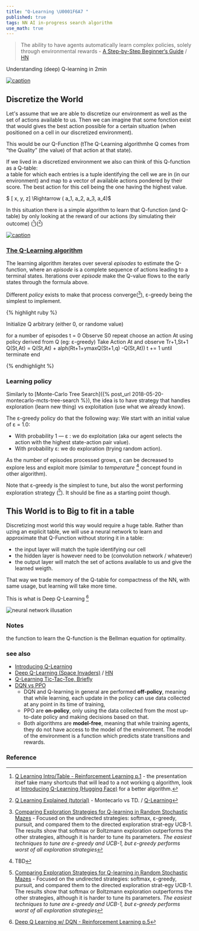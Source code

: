 ```yaml
---
title: "Q-Learning \U0001F6A7 "
published: true
tags: NN AI in-progress search algorithm
use_math: true
---
```

> The ability to have agents automatically learn complex policies, solely through environmental rewards - [A Step-by-Step Beginner‘s Guide](https://thelinuxcode.com/demystifying-q-learning-a-step-by-step-beginners-guide/) / [HN](https://news.ycombinator.com/item?id=20685049)

Understanding (deep) Q-learning in 2min

[![caption](https://mcdn.wallpapersafari.com/medium/92/47/AWFrD0.jpg)](https://wallpapersafari.com/w/AWFrD0)


## Discretize the World

Let's assume that we are able to discretize our environment as well as the set of actions available to us.
Then we can imagine that some fonction exist that would gives the best action possible for a certain situation (when positioned on a cell in our discretized environment).

This would be our Q-Function
(tThe Q-Learning algorithmhe Q comes from “the Quality” (the value) of that action at that state).

If we lived in a discretized environment we also can think of this Q-function as a Q-table:  
a table for which each entries is a tuple identifying the cell we are in (in our environment) and map to a vector of available actions pondered by their score. The best action for this cell being the one having the highest value.

$ [ x, y, z] \Rightarrow ( a_1, a_2, a_3, a_4)$

In this situation there is a simple algorithm to learn that Q-function (and Q-table) by only looking at the reward of our actions (by simulating their outcome) ([^1])([^3])

[![caption](https://wikimedia.org/api/rest_v1/media/math/render/svg/a3a4d2ac903b1be02cc81e60de2e9f91d7025fec)](https://en.wikipedia.org/wiki/Q-learning#Algorithm)

[^1]: [Q Learning Intro/Table - Reinforcement Learning p.1](https://www.youtube.com/watch?v=yMk_XtIEzH8&list=PLh9akXp2EH2D6RPP5ACPfG4D60XqhrXmC&index=3)  - the presentation itsef take many shortcuts that will lead to a not working q algorithm, look at [Introducing Q-Learning (Hugging Face)](https://huggingface.co/learn/deep-rl-course/unit2/q-learning) for a better algorithm.
[^3]: [Q Learning Explained (tutorial)](https://www.youtube.com/watch?v=aCEvtRtNO-M) - Montecarlo vs TD. / [Q-Learning](https://www.geeksforgeeks.org/q-learning-in-python/)

### [The Q-Learning algorithm](https://huggingface.co/learn/deep-rl-course/unit2/q-learning#q-learning-algo)

The learning algorithm iterates over several _episodes_ to estimate the Q-function, where an _episode_ is a complete sequence of actions leading to a terminal states. Iterations over _episode_ make the Q-value flows to the early states through the formula above.

Different _policy_ exists to make that process converge([^4]), ε-greedy being the simplest to implement.

{% highlight ruby %}

Initialize Q arbitrary (either 0, or randome value)

for a number of episodes
    t = 0
    Observe S0
    repeat
    	choose an action At using policy derived from Q (eg: ε-greedy)
        Take Action At and observe Tr+1,St+1
        Q(St,At) = Q(St,At) + alph(Rt+1+ymaxQ(St+1,q) -Q(St,At))
        t += 1
    until terminate
end

{% endhighlight %}

### Learning policy

Similarly to [Monte-Carlo Tree Search]({% post_url 2018-05-20-montecarlo-mcts-tree-search %}), the idea is to have strategy that handles exploration (learn new thing) vs exploitation (use what we already know).

The ε-greedy policy do that the following way:
We start with an initial value of ɛ = 1.0:

- With probability 1 — ɛ : we do exploitation (aka our agent selects the action with the highest state-action pair value).
- With probability ɛ: we do exploration (trying random action).

As the number of episodes processed grows, ɛ can be decreased to explore less and exploit more (similar to _temperature_ [^5] concept found in other algorithm).

Note that ε-greedy is the simplest to tune, but also the worst performing exploration strategy ([^4]). It should be fine as a starting point though.

[^4]: [Comparing Exploration Strategies for Q-learning in Random Stochastic Mazes](https://www.ai.rug.nl/~mwiering/GROUP/ARTICLES/Exploration_QLearning.pdf) - Focused on the undirected strategies: softmax, ε-greedy, pursuit, and compared them to the directed exploration strat-egy UCB-1. The results show that softmax or Boltzmann exploration outperforms the other strategies, although it is harder to tune its parameters. _The easiest techniques to tune are ε-greedy and UCB-1, but ε-greedy performs worst of all exploration strategies_

[^5]: TBD

## This World is to Big to fit in a table

Discretizing most world this way would require a huge table.
Rather than uzing an explicit table, we will use a neural network to learn and approximate that Q-Function without storing it in a table:
- the input layer will match the tuple identifying our cell
- the hidden layer is however need to be (convolution network / whatever)
- the output layer will match the set of actions available to us and give the learned weigth.

That way we trade memory of the Q-table for compactness of the NN, with same usage, but learning will take more time.

This is what is Deep Q-Learning [^2]

[^2]: [Deep Q Learning w/ DQN - Reinforcement Learning p.5](https://www.youtube.com/watch?v=t3fbETsIBCY)

![neural network illusation]()

### Notes
the function to learn the Q-function is the Bellman equation for optimality.


### see also
- [Introducing Q-Learning](https://huggingface.co/learn/deep-rl-course/unit2/q-learning)
- [Deep Q-Learning (Space Invaders)](http://maciejjaskowski.github.io/2016/03/09/space-invaders.html) / [HN](https://news.ycombinator.com/item?id=11282797)
- [Q-Learning Tic-Tac-Toe, Briefly](https://planspace.org/20191103-q_learning_tic_tac_toe_briefly/)
- [DQN vs PPO](https://jerrickliu.com/2020-07-13-FourthPost/) 
	- DQN and Q-learning in general are performed **off-policy**, meaning that while learning, each update in the policy can use data collected at any point in its time of training,
    - PPO are **on-policy**, only using the data collected from the most up-to-date policy and making decisions based on that.
    - Both algorithms are **model-free**, meaning that while training agents, they do not have access to the model of the environment. The model of the environment is a function which predicts state transitions and rewards.

### Reference

<script src="/assets/js/toc.js"></script>
